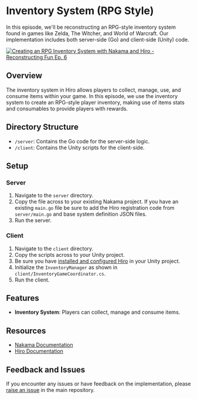 # Inventory System (RPG Style)

In this episode, we'll be reconstructing an RPG-style inventory system found in games like Zelda, The Witcher, and World of Warcraft. Our implementation includes both server-side (Go) and client-side (Unity) code.

[![Creating an RPG Inventory System with Nakama and Hiro - Reconstructing Fun Ep. 6](https://img.youtube.com/vi/w8CZxEZU-zI/0.jpg)](https://www.youtube.com/watch?v=w8CZxEZU-zI)

## Overview

The inventory system in Hiro allows players to collect, manage, use, and consume items within your game. In this episode, we use the inventory system to create an RPG-style player inventory, making use of items stats and consumables to provide players with rewards.

## Directory Structure

- `/server`: Contains the Go code for the server-side logic.
- `/client`: Contains the Unity scripts for the client-side.

## Setup

### Server

1. Navigate to the `server` directory.
2. Copy the file across to your existing Nakama project. If you have an existing `main.go` file be sure to add the Hiro registration code from `server/main.go` and base system definition JSON files.
3. Run the server.

### Client

1. Navigate to the `client` directory.
2. Copy the scripts across to your Unity project.
3. Be sure you have [installed and configured Hiro](https://heroiclabs.com/docs/hiro/concepts/getting-started/install/index.html) in your Unity project.
4. Initialize the `InventoryManager` as shown in `client/InventoryGameCoordinator.cs`.
5. Run the client.

## Features

- **Inventory System**: Players can collect, manage and consume items.

## Resources

- [Nakama Documentation](https://heroiclabs.com/docs/nakama/)
- [Hiro Documentation](https://heroiclabs.com/docs/hiro/)

## Feedback and Issues

If you encounter any issues or have feedback on the implementation, please [raise an issue](https://github.com/heroiclabs/reconstructing-fun/issues) in the main repository.
